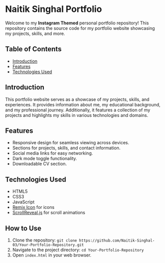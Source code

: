 # Naitik Singhal Portfolio

Welcome to my __Instagram Themed__ personal portfolio repository! This repository contains the source code for my portfolio website showcasing my projects, skills, and more.

## Table of Contents

- [Introduction](#introduction)
- [Features](#features)
- [Technologies Used](#technologies-used)

## Introduction

This portfolio website serves as a showcase of my projects, skills, and experiences. It provides information about me, my educational background, and my professional journey. Additionally, it features a collection of my projects and highlights my skills in various technologies and domains.

## Features

- Responsive design for seamless viewing across devices.
- Sections for projects, skills, and contact information.
- Social media links for easy networking.
- Dark mode toggle functionality.
- Downloadable CV section.

## Technologies Used

- HTML5
- CSS3
- JavaScript
- [Remix Icon](https://remixicon.com/) for icons
- [ScrollReveal.js](https://scrollrevealjs.org/) for scroll animations

## How to Use

1. Clone the repository: `git clone https://github.com/Naitik-Singhal-03/Your-Portfolio-Repository.git`
2. Navigate to the project directory: `cd Your-Portfolio-Repository`
3. Open `index.html` in your web browser.
